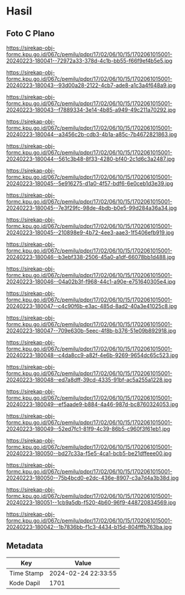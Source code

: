 # Hasil

## Foto C Plano

https://sirekap-obj-formc.kpu.go.id/067c/pemilu/pdpr/17/02/06/10/15/1702061015001-20240223-180041--72972a33-378d-4c1b-bb55-f66f9ef4b5e5.jpg

https://sirekap-obj-formc.kpu.go.id/067c/pemilu/pdpr/17/02/06/10/15/1702061015001-20240223-180043--93d00a28-2122-4cb7-ade8-a1c3a4f648a9.jpg

https://sirekap-obj-formc.kpu.go.id/067c/pemilu/pdpr/17/02/06/10/15/1702061015001-20240223-180043--f7889334-3e14-4b85-a949-49c211a70292.jpg

https://sirekap-obj-formc.kpu.go.id/067c/pemilu/pdpr/17/02/06/10/15/1702061015001-20240223-180044--a3456c2b-cdb3-4b1a-a85c-7b4672821863.jpg

https://sirekap-obj-formc.kpu.go.id/067c/pemilu/pdpr/17/02/06/10/15/1702061015001-20240223-180044--561c3b48-8f33-4280-bf40-2c1d6c3a2487.jpg

https://sirekap-obj-formc.kpu.go.id/067c/pemilu/pdpr/17/02/06/10/15/1702061015001-20240223-180045--5e916275-d1a0-4f57-bdf6-6e0ceb1d3e39.jpg

https://sirekap-obj-formc.kpu.go.id/067c/pemilu/pdpr/17/02/06/10/15/1702061015001-20240223-180045--7e3f29fc-98de-4bdb-b0e5-99d284a36a34.jpg

https://sirekap-obj-formc.kpu.go.id/067c/pemilu/pdpr/17/02/06/10/15/1702061015001-20240223-180045--210898e9-4b72-4ee3-aae3-1f5406efb919.jpg

https://sirekap-obj-formc.kpu.go.id/067c/pemilu/pdpr/17/02/06/10/15/1702061015001-20240223-180046--b3ebf338-2506-45a0-a1df-66078bb1d488.jpg

https://sirekap-obj-formc.kpu.go.id/067c/pemilu/pdpr/17/02/06/10/15/1702061015001-20240223-180046--04a02b3f-f968-44c1-a90e-e751640305e4.jpg

https://sirekap-obj-formc.kpu.go.id/067c/pemilu/pdpr/17/02/06/10/15/1702061015001-20240223-180047--c4c90f6b-e3ac-485d-8ad2-40a3e41025c8.jpg

https://sirekap-obj-formc.kpu.go.id/067c/pemilu/pdpr/17/02/06/10/15/1702061015001-20240223-180047--709e630b-5eec-4f8b-b376-51e09b892918.jpg

https://sirekap-obj-formc.kpu.go.id/067c/pemilu/pdpr/17/02/06/10/15/1702061015001-20240223-180048--c4da8cc9-a82f-4e6b-9269-9654dc65c523.jpg

https://sirekap-obj-formc.kpu.go.id/067c/pemilu/pdpr/17/02/06/10/15/1702061015001-20240223-180048--ed7a8dff-39cd-4335-91bf-ac5a255a1228.jpg

https://sirekap-obj-formc.kpu.go.id/067c/pemilu/pdpr/17/02/06/10/15/1702061015001-20240223-180049--ef5aade9-b884-4a46-987d-bc8760324053.jpg

https://sirekap-obj-formc.kpu.go.id/067c/pemilu/pdpr/17/02/06/10/15/1702061015001-20240223-180049--52ed7fc1-81f9-4c39-86b5-c960f3f61eb1.jpg

https://sirekap-obj-formc.kpu.go.id/067c/pemilu/pdpr/17/02/06/10/15/1702061015001-20240223-180050--bd27c33a-f5e5-4ca1-bcb5-be21dffeee00.jpg

https://sirekap-obj-formc.kpu.go.id/067c/pemilu/pdpr/17/02/06/10/15/1702061015001-20240223-180050--75b4bcd0-e2dc-436e-8907-c3a7d4a3b38d.jpg

https://sirekap-obj-formc.kpu.go.id/067c/pemilu/pdpr/17/02/06/10/15/1702061015001-20240223-180051--1cb9a5db-f520-4b60-96f9-448720834569.jpg

https://sirekap-obj-formc.kpu.go.id/067c/pemilu/pdpr/17/02/06/10/15/1702061015001-20240223-180042--1b7836bb-f1c3-4434-b15d-804fffb763ba.jpg


## Metadata

| Key        | Value               |
| ---------- | ------------------- |
| Time Stamp | 2024-02-24 22:33:55 |
| Kode Dapil | 1701                |



